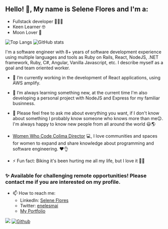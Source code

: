 ## Hello! 👋, My name is Selene Flores and I'm a:

  * Fullstack developer 👩‍💻💖
  * Keen Learner 🤓
  * Moon Lover 🌛

![Top Langs](https://github-readme-stats.vercel.app/api/top-langs/?username=enelesmai&layout=compact&hide=Java,PowerShell&show_icons=true&theme=radical)
![GitHub stats](https://github-readme-stats.vercel.app/api?username=enelesmai&show_icons=true&theme=radical)

I'm a software engineer with 8+ years of software development experience using multiple languages and tools as Ruby on Rails, React, NodeJS, .NET framework, Ruby, C#, Angular, Vanilla Javascript, etc. I describe myself as a goal and team oriented worker.

- 🔭 I’m currently working in the development of React applications, using AWS amplify.

- 🌱 I’m always learning something new, at the current time I'm also developing a personal project with NodeJS and Express for my familiar businness.

- 💬 Please feel free to ask me about everything you want, if I don't know about something I probably know someone who knows more than me😉. I'm always happy to know new people from all around the world 😃🌎

- [Women Who Code Colima Director](https://www.meetup.com/es-ES/codificadas/) 💻, 
  I love communities and spaces for women to expand and share knowledge about programming and software engineering. ❤️👌

- ⚡ Fun fact: Biking it's been hurting me all my life, but I love it 🚴‍♀️

### ✨ Available for challenging remote opportunities! Please contact me if you are interested on my profile.

- 📫 How to reach me: 
    - LinkedIn: [Selene Flores](https://www.linkedin.com/in/xochitlselene/)
    - Twitter: [enelesmai](https://twitter.com/enelesmai)
    - [My Portfolio](https://enelesmai.github.io/)

![](https://visitor-badge.laobi.icu/badge?page_id=enelesmai.enelesmai) [![Github](https://img.shields.io/github/followers/enelesmai?label=Follow&style=social)](https://github.com/enelesmai)


<!--
**enelesmai/enelesmai** is a ✨ _special_ ✨ repository because its `README.md` (this file) appears on your GitHub profile.

Here are some ideas to get you started:

- 🔭 I’m currently working on ...
- 🌱 I’m currently learning ...
- 👯 I’m looking to collaborate on ...
- 🤔 I’m looking for help with ...
- 💬 Ask me about ...
- 📫 How to reach me: ...
- 😄 Pronouns: ...
- ⚡ Fun fact: ...
-->
